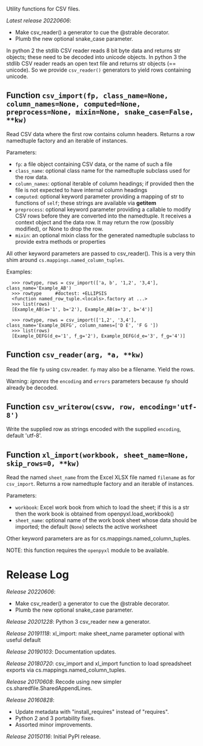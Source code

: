 Utility functions for CSV files.

*Latest release 20220606*:
* Make csv_reader() a generator to cue the @strable decorator.
* Plumb the new optional snake_case parameter.

In python 2 the stdlib CSV reader reads 8 bit byte data and returns str objects;
these need to be decoded into unicode objects.
In python 3 the stdlib CSV reader reads an open text file and returns str
objects (== unicode).
So we provide `csv_reader()` generators to yield rows containing unicode.

## Function `csv_import(fp, class_name=None, column_names=None, computed=None, preprocess=None, mixin=None, snake_case=False, **kw)`

Read CSV data where the first row contains column headers.
Returns a row namedtuple factory and an iterable of instances.

Parameters:
* `fp`: a file object containing CSV data, or the name of such a file
* `class_name`: optional class name for the namedtuple subclass
  used for the row data.
* `column_names`: optional iterable of column headings; if
  provided then the file is not expected to have internal column
  headings
* `computed`: optional keyword parameter providing a mapping
  of str to functions of `self`; these strings are available
  via __getitem__
* `preprocess`: optional keyword parameter providing a callable
  to modify CSV rows before they are converted into the namedtuple.
  It receives a context object and the data row. It may return
  the row (possibly modified), or None to drop the row.
* `mixin`: an optional mixin class for the generated namedtuple subclass
  to provide extra methods or properties

All other keyword parameters are passed to csv_reader(). This
is a very thin shim around `cs.mappings.named_column_tuples`.

Examples:

      >>> rowtype, rows = csv_import(['a, b', '1,2', '3,4'], class_name='Example_AB')
      >>> rowtype     #doctest: +ELLIPSIS
      <function named_row_tuple.<locals>.factory at ...>
      >>> list(rows)
      [Example_AB(a='1', b='2'), Example_AB(a='3', b='4')]

      >>> rowtype, rows = csv_import(['1,2', '3,4'], class_name='Example_DEFG', column_names=['D E', 'F G '])
      >>> list(rows)
      [Example_DEFG(d_e='1', f_g='2'), Example_DEFG(d_e='3', f_g='4')]

## Function `csv_reader(arg, *a, **kw)`

Read the file `fp` using csv.reader.
`fp` may also be a filename.
Yield the rows.

Warning: _ignores_ the `encoding` and `errors` parameters
because `fp` should already be decoded.

## Function `csv_writerow(csvw, row, encoding='utf-8')`

Write the supplied row as strings encoded with the supplied `encoding`,
default 'utf-8'.

## Function `xl_import(workbook, sheet_name=None, skip_rows=0, **kw)`

Read the named `sheet_name` from the Excel XLSX file named
`filename` as for `csv_import`.
Returns a row namedtuple factory and an iterable of instances.

Parameters:
* `workbook`: Excel work book from which to load the sheet; if
  this is a str then the work book is obtained from
  openpyxl.load_workbook()
* `sheet_name`: optional name of the work book sheet
  whose data should be imported;
  the default (`None`) selects the active worksheet

Other keyword parameters are as for cs.mappings.named_column_tuples.

NOTE: this function requires the `openpyxl` module to be available.

# Release Log



*Release 20220606*:
* Make csv_reader() a generator to cue the @strable decorator.
* Plumb the new optional snake_case parameter.

*Release 20201228*:
Python 3 csv_reader new a generator.

*Release 20191118*:
xl_import: make sheet_name parameter optional with useful default

*Release 20190103*:
Documentation updates.

*Release 20180720*:
csv_import and xl_import function to load spreadsheet exports via cs.mappings.named_column_tuples.

*Release 20170608*:
Recode using new simpler cs.sharedfile.SharedAppendLines.

*Release 20160828*:
* Update metadata with "install_requires" instead of "requires".
* Python 2 and 3 portability fixes.
* Assorted minor improvements.

*Release 20150116*:
Initial PyPI release.
